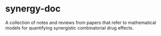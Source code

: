 # synergy-doc

A collection of notes and reviews from papers that refer to mathematical models for quantifying synergistic combinatorial drug effects.